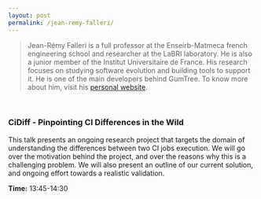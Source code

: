 ```yaml
---
layout: post
permalink: /jean-remy-falleri/
---
```


> Jean-Rémy Falleri is a full professor at the Enseirb-Matmeca french engineering school and researcher at the LaBRI laboratory.
He is also a junior member of the Institut Universitaire de France.
His research focuses on studying software evolution and building tools to support it.
He is one of the main developers behind GumTree.
To know more about him, visit his [personal website](https://www.labri.fr/perso/falleri/perso/).

<br>

### CiDiff - Pinpointing CI Differences in the Wild
This talk presents an ongoing research project that targets the domain of understanding the differences between two CI jobs execution.
We will go over the motivation behind the project, and over the reasons why this is a challenging problem.
We will also present an outline of our current solution, and ongoing effort towards a realistic validation.

**Time:** 13:45-14:30
